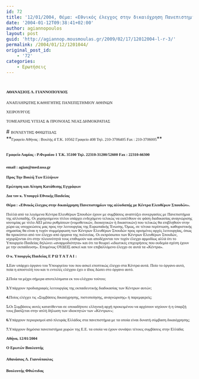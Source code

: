 ```yaml
---
id: 72
title: '12/01/2004, Θέμα: «Εθνικός έλεγχος στην δικαιόχρηση Πανεπιστημίων της αλλοδαπής με Κέντρα Ελευθέρων Σπουδών».'
date: '2004-01-12T09:38:41+02:00'
author: agiannopoulos
layout: post
guid: 'http://agiannop.mousmoulas.gr/2009/02/17/12012004-l-r-3/'
permalink: /2004/01/12/1201044/
original_post_id:
    - '72'
categories:
    - Ερωτήσεις
---
```


# <span style="font-size:8pt;font-family:Tahoma;">ΑΘΑΝΑΣΙΟΣ Λ. ΓΙΑΝΝΟΠΟΥΛΟΣ</span>

<span style="font-size:8pt;font-family:Tahoma;">ΑΝΑΠΛΗΡΩΤΗΣ ΚΑΘΗΓΗΤΗΣ ΠΑΝΕΠΙΣΤΗΜΙΟΥ ΑΘΗΝΩΝ</span>

<span style="font-size:8pt;font-family:Tahoma;">ΧΕΙΡΟΥΡΓΟΣ</span>

<span style="font-size:8pt;font-family:Tahoma;">ΤΟΜΕΑΡΧΗΣ ΥΓΕΙΑΣ &amp; ΠΡΟΝΟΙΑΣ ΝΕΑΣ ΔΗΜΟΚΡΑΤΙΑΣ</span>

<div style="padding:0 0 1pt;border:medium medium 1pt none none solid -moz-use-text-color -moz-use-text-color windowtext;"># <span style="font-size:8pt;font-family:Tahoma;">ΒΟΥΛΕΥΤΗΣ ΦΘΙΩΤΙΔΑΣ</span>

</div>**<span style="font-size:8pt;font-family:Tahoma;">Γραφείο Αθήνας : Βουλής 4 Τ.Κ. 10562 Γραφείο 408 Τηλ. 210-3706405 Fax : 210-3706005</span>**

## <span style="font-size:8pt;font-family:Tahoma;">Γραφείο Λαμίας : Ρ.Φεραίου 1 Τ.Κ. 35100 Τηλ. 22310-31200/52600 </span><span style="font-size:8pt;font-family:Tahoma;">Fax</span><span style="font-size:8pt;font-family:Tahoma;"> : 22310-66300</span>

### <span style="font-size:8pt;font-family:Tahoma;">email</span><span style="font-size:8pt;font-family:Tahoma;"> : </span><span style="font-size:8pt;font-family:Tahoma;">agian</span><span style="font-size:8pt;font-family:Tahoma;">@</span><span style="font-size:8pt;font-family:Tahoma;">med</span><span style="font-size:8pt;font-family:Tahoma;">.</span><span style="font-size:8pt;font-family:Tahoma;">uoa</span><span style="font-size:8pt;font-family:Tahoma;">.</span><span style="font-size:8pt;font-family:Tahoma;">gr</span><span style="font-size:8pt;font-family:Tahoma;"></span>

<span style="font-size:8pt;font-family:Tahoma;"> </span>

<span style="font-size:8pt;font-family:Tahoma;"> </span>

<span style="font-size:8pt;font-family:Tahoma;">**Προς Την Βουλή Των Ελλήνων**</span>

**<span style="font-size:8pt;font-family:Tahoma;">Ερώτηση και Αίτηση Κατάθεσης Εγγράφων</span>**

**<span style="font-size:8pt;font-family:Tahoma;">Δια τον κ. Υπουργό Εθνικής Παιδείας</span>**

**<span style="font-size:8pt;font-family:Tahoma;"> </span>**

**<span style="font-size:8pt;font-family:Tahoma;">Θέμα : «Εθνικός έλεγχος στην δικαιόχρηση Πανεπιστημίων της αλλοδαπής με Κέντρα Ελευθέρων Σπουδών».</span>**

<span style="font-size:8pt;font-family:Tahoma;">Πολλά από τα λεγόμενα Κέντρα Ελευθέρων Σπουδών έχουν με συμβάσεις αναπτύξει συνεργασίες με Πανεπιστήμια της αλλοπαδής. Οι χορηγούμενοι τίτλοι υπάρχει ενδεχόμενο τελικώς να εισέλθουν σε φάση διαδικασίας αναγνώρισης ισοτιμίας με τίτλο ΑΕΙ μέσω ρυθμίσεων (νομοθετικών, διοικητικών ή δικαστικών) που τελικώς θα επιβληθούν στην χώρα ως υποχρεώσεις μας προς την λειτουργίας της Ευρωπαϊκής Ένωσης. Όμως, σε τέτοια περίπτωση, καθοριστικής σημασίας θα είναι η τυχόν συμμόρφωση των Κέντρων Ελευθέρων Σπουδών προς ορισμένες αρχές λειτουργίας, όπως θα προκύπτει από τον έλεγχο από όργανα της πολιτείας. Οι εκπρόσωποι των Κέντρων Ελευθέρων Σπουδών, ισχυρίζονται ότι στην πλειονότητά τους επιθυμούν και αποδέχονται τον τυχόν έλεγχο αρμοδίως αλλά ότι το Υπουργείο Παιδείας δηλώνει «αναρμοδιότητα» και ότι τα θεωρεί «ιδιωτικές επιχειρήσεις που ουδεμία σχέση έχουν με την εκπαίδευση». Επομένως ΟΥΔΕΙΣ ασκεί και τον επιβαλλόμενο έλεγχο σε αυτά τα «Κέντρα». </span>

**<span style="font-size:8pt;font-family:Tahoma;">Ο κ. Υπουργός Παιδείας Ε Ρ Ω Τ Α Τ Α Ι :</span>**

**<span style="font-size:8pt;font-family:Tahoma;">1.</span>**<span style="font-size:8pt;font-family:Tahoma;">Eαν υπάρχει όργανο του Υπουργείου του που ασκεί εποπτικώς έλεγχο στα Κέντρα αυτά. Ποίο το όργανο αυτό, ποία η αποστολή του και τι εντολές ελέγχου έχει ο ίδιος δώσει στο όργανο αυτό.</span>

**<span style="font-size:8pt;font-family:Tahoma;">2.</span>**<span style="font-size:8pt;font-family:Tahoma;">Ποία τα μέχρι σήμερα αποτελέσματα εκ του ελέγχου τούτου;</span>

**<span style="font-size:8pt;font-family:Tahoma;">3.</span>**<span style="font-size:8pt;font-family:Tahoma;">Υπάρχουν προδιαγραφές λειτουργίας της εκπαιδευτικής διαδικασίας των Κέντρων αυτών;</span>

**<span style="font-size:8pt;font-family:Tahoma;">4.</span>**<span style="font-size:8pt;font-family:Tahoma;">Ποίος ελέγχει τις «Συμβάσεις δικαιόχρησης, πιστοποίησης, αναγνώρισης» ή παρεμφερείς;</span>

**<span style="font-size:8pt;font-family:Tahoma;">5.</span>**<span style="font-size:8pt;font-family:Tahoma;">Οι Συμβάσεις αυτές κατατίθενται σε οποιαδήποτε ελληνική αρχή προκειμένου να αρχίσουν ισχύουν ή η ύπαρξή τους βασίζεται στην απλή δήλωση των ιδιοκτητών των «Κέντρων»;</span>

**<span style="font-size:8pt;font-family:Tahoma;">6.</span>**<span style="font-size:8pt;font-family:Tahoma;">Υπάρχουν περιορισμοί από πλευράς </span><span style="font-size:8pt;font-family:Tahoma;">E</span><span style="font-size:8pt;font-family:Tahoma;">λλάδος στα πανεπιστήμια με τα οποία είναι δυνατή σύμβαση δικαιόχρησης;</span>

**<span style="font-size:8pt;font-family:Tahoma;">7.</span>**<span style="font-size:8pt;font-family:Tahoma;">Υπάρχουν δημόσια πανεπιστήμια χωρών της Ε.Ε. τα οποία να έχουν συνάψει τέτοιες συμβάσεις στην Eλλάδα;</span>

**<span style="font-size:8pt;font-family:Tahoma;">A</span><span style="font-size:8pt;font-family:Tahoma;">θήνα, </span><span style="font-size:8pt;font-family:Tahoma;">12/01/2004</span><span style="font-size:8pt;font-family:Tahoma;"></span>**

**<span style="font-size:8pt;font-family:Tahoma;">Ο Ερωτών Βουλευτής</span><span style="font-size:8pt;font-family:Tahoma;"></span>**

**<span style="font-size:8pt;font-family:Tahoma;"></span>**

#### <span style="font-size:8pt;font-family:Tahoma;">Αθανάσιος Λ. Γιαννόπουλος</span>**<span style="font-size:8pt;font-family:Tahoma;"></span>**

#### **<span style="font-size:8pt;font-family:Tahoma;">Βουλευτής Φθιώτιδας</span>**